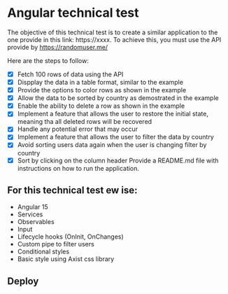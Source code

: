 # Angular technical test

The objective of this technical test is to create a similar application to the one provide in this link: https://xxxx. To achieve this, you must use the API provide by https://randomuser.me/

Here are the steps to follow:

- [x] Fetch 100 rows of data using the API
- [x] Dispplay the data in a table format, similar to the example
- [x] Provide the options to color rows as shown in the example
- [x] Allow the data to be sorted by country as demostrated in the example
- [x] Enable the ability to delete a row as shown in the example
- [x] Implement a feature that allows the user to restore the initial state, meaning tha all deleted rows will be recovered
- [x] Handle any potential error that may occur
- [x] Implement a feature that allows the user to filter the data by country
- [x] Avoid sorting users data again when the user is changing filter by country
- [x] Sort by clicking on the column header
Provide a README.md file with instructions on how to run the application.

## For this technical test ew ise:
- Angular 15
- Services
- Observables
- Input
- Lifecycle hooks (OnInit, OnChanges)
- Custom pipe to filter users
- Conditional styles
- Basic style using Axist css library

## Deploy


